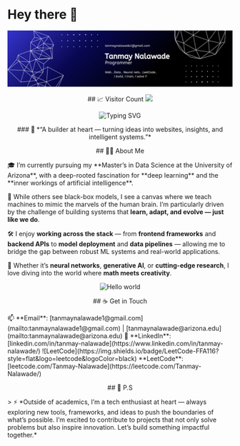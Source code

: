 # Hey there :wave:

<!--
**Tanmay-Nalawade/Tanmay-Nalawade** is a ✨ _special_ ✨ repository because its `README.md` (this file) appears on your GitHub profile.

Here are some ideas to get you started:

- 🔭 I’m currently working on ...
- 🌱 I’m currently learning ...
- 👯 I’m looking to collaborate on ...
- 🤔 I’m looking for help with ...
- 💬 Ask me about ...
- 📫 How to reach me: ...
- 😄 Pronouns: ...
- ⚡ Fun fact: ...
-->

<!-- Profile cover image -->
<p align="center">
  <img src="https://github.com/Tanmay-Nalawade/Tanmay-Nalawade/blob/main/Tanmay%20Nalawade.png" alt="Hello world">
</p>

<!-- Visitor count -->
<p align="center"> 
## 📈 Visitor Count
  <img src="https://profile-counter.glitch.me/Tanmay-Nalawade/count.svg" />
</p>

<!-- Typing effect for "Hi! I'm Tanmay Nalawade 👋" -->
<p align="center">
  <img src="https://readme-typing-svg.herokuapp.com?font=Courier+New&size=28&color=28A745&lines=And+I+am+Tanmay+Nalawade+!+!+!👋" alt="Typing SVG" />
</p>

<!-- One liner quote's to choose from -->
<p align="center"> 
  <!-- Writing the code that powers tomorrow — whether it’s in the browser, the cloud, or a neural net.-->
  ### 💬 *“A builder at heart — turning ideas into websites, insights, and intelligent systems.”*
  <!-- Fascinated by minds, obsessed with machines — building neural networks that blur the line.-->
  <!-- On a lifelong mission to teach silicon what it means to think.-->
</p>

<p align="center"> 
  ## 👨‍💻 About Me
</p>
🎓 I’m currently pursuing my **Master’s in Data Science at the University of Arizona**, with a deep-rooted fascination for **deep learning** and the **inner workings of artificial intelligence**.

🧠 While others see black-box models, I see a canvas where we teach machines to mimic the marvels of the human brain. I’m particularly driven by the challenge of building systems that **learn, adapt, and evolve — just like we do**.

🛠️ I enjoy **working across the stack** — from **frontend frameworks** and **backend APIs** to **model deployment** and **data pipelines** — allowing me to bridge the gap between robust ML systems and real-world applications.

🧩 Whether it’s **neural networks**, **generative AI**, or **cutting-edge research**, I love diving into the world where **math meets creativity**.


<!-- Profile caspian image -->
<p align="center">
  <img src="https://github.com/Tanmay-Nalawade/Tanmay-Nalawade/blob/main/Generated%20File%20June%2001%2C%202025%20-%209_18PM.gif" alt="Hello world">
</p>

<p align="center"> 
  ## ☕ Get in Touch
</p>
📫 **Email**: [tanmaynalawade1@gmail.com](mailto:tanmaynalawade1@gmail.com) | [tanmaynalawade@arizona.edu](mailto:tanmaynalawade@arizona.edu)  
💼 **LinkedIn**: [linkedin.com/in/tanmay-nalawade](https://www.linkedin.com/in/tanmay-nalawade/)  
![LeetCode](https://img.shields.io/badge/LeetCode-FFA116?style=flat&logo=leetcode&logoColor=black) **LeetCode**: [leetcode.com/Tanmay-Nalawade](https://leetcode.com/Tanmay-Nalawade/)

<p align="center"> 
  ## 👀 P.S
</p>
> ⚡ *Outside of academics, I’m a tech enthusiast at heart — always exploring new tools, frameworks, and ideas to push the boundaries of what’s possible. I’m excited to contribute to projects that not only solve problems but also inspire innovation. Let’s build something impactful together.*




